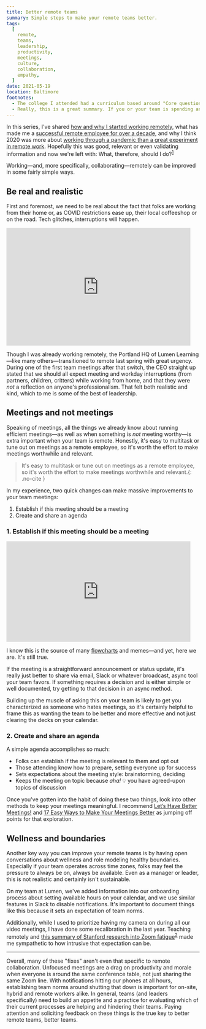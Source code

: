 ```yaml
---
title: Better remote teams
summary: Simple steps to make your remote teams better.
tags:
  [
    remote,
    teams,
    leadership,
    productivity,
    meetings,
    culture,
    collaboration,
    empathy,
  ]
date: 2021-05-19
location: Baltimore
footnotes:
  - The college I attended had a curriculum based around "Core questions" like "How do we understand art?" or "Must the need for a stable social order conflict with individual liberty?" and each question was followed by "What, therefore, should I do?" Obviously, this framing has stuck with me and many others; most of the search results for this phrase tie back to reviews of the college or blogs by its students and alumni. 😹
  - Really, this is a great summary. If you or your team is spending any significant amount of time in video chats, I highly recommend reading and sharing this article.
---
```


In this series, I've shared [how and why I started working remotely](/blog/2021/my-remote-journey/), what has made me a [successful remote employee for over a decade](/blog/2021/remote-lessons/), and why I think 2020 was more about [working through a pandemic than a great experiment in remote work](/blog/2021/working-through-a-pandemic/). Hopefully this was good, relevant or even validating information and now we're left with: What, therefore, should I do?<sup id="return-fn1"><a href="#fn1">1</a></sup>

Working&mdash;and, more specifically, collaborating&mdash;remotely can be improved in some fairly simple ways.

## Be real and realistic

First and foremost, we need to be real about the fact that folks are working from their home or, as COVID restrictions ease up, their local coffeeshop or on the road. Tech glitches, interruptions will happen.

<div class="embed-container giphy">
  <iframe src="https://giphy.com/embed/8HEDXbMiz8EcZEY024" width="480" height="307" frameBorder="0" class="giphy-embed" allowFullScreen></iframe>
</div>

Though I was already working remotely, the Portland HQ of Lumen Learning&mdash;like many others&mdash;transitioned to remote last spring with great urgency. During one of the first team meetings after that switch, the CEO straight up stated that we should all expect meeting and workday interruptions (from partners, children, critters) while working from home, and that they were _not_ a reflection on anyone's professionalism. That felt both realistic and kind, which to me is some of the best of leadership.

## Meetings and not meetings

Speaking of meetings, all the things we already know about running efficient meetings&mdash;as well as when something is _not_ meeting worthy&mdash;is extra important when your team is remote. Honestly, it's easy to multitask or tune out on meetings as a remote employee, so it's worth the effort to make meetings worthwhile and relevant.

> It's easy to multitask or tune out on meetings as a remote employee, so it's worth the effort to make meetings worthwhile and relevant.{: .no-cite }

In my experience, two quick changes can make massive improvements to your team meetings:

1. Establish if this meeting should be a meeting
2. Create and share an agenda

### 1. Establish if this meeting should be a meeting

<div class="embed-container giphy">
  <iframe src="https://giphy.com/embed/g1GEdGnaknFyP7JBOz" width="480" height="262" frameBorder="0" class="giphy-embed" allowFullScreen></iframe>
</div>

I know this is the source of many [flowcharts](https://blog.doist.com/meeting-vs-email/) and memes&mdash;and yet, here we are. It's still true.

If the meeting is a straightforward announcement or status update, it's really just better to share via email, Slack or whatever broadcast, async tool your team favors. If something requires a decision and is either simple or well documented, try getting to that decision in an async method.

Building up the muscle of asking this on your team is likely to get you characterized as someone who hates meetings, so it's certainly helpful to frame this as wanting the team to be better and more effective and not just clearing the decks on your calendar.

### 2. Create and share an agenda

A simple agenda accomplishes so much:

- Folks can establish if the meeting is relevant to them and opt out
- Those attending know how to prepare, setting everyone up for success
- Sets expectations about the meeting style: brainstorming, deciding
- Keeps the meeting on topic because _aha!_ 💡 you have agreed-upon topics of discussion

Once you've gotten into the habit of doing these two things, look into other methods to keep your meetings meaningful. I recommend [Let’s Have Better Meetings!](https://modus.medium.com/lets-have-better-meetings-92d18c2c8825) and [17 Easy Ways to Make Your Meetings Better](https://www.scienceofpeople.com/make-meetings-better/) as jumping off points for that exploration.

## Wellness and boundaries

Another key way you can improve your remote teams is by having open conversations about wellness and role modeling healthy boundaries. Especially if your team operates across time zones, folks may feel the pressure to always be on, always be available. Even as a manager or leader, this is not realistic and certainly isn't sustainable.

On my team at Lumen, we've added information into our onboarding process about setting available hours on your calendar, and we use similar features in Slack to disable notifications. It's important to document things like this because it sets an expectation of team norms.

Additionally, while I used to prioritize having my camera on during all our video meetings, I have done some recalibration in the last year. Teaching remotely and [this summary of Stanford research into Zoom fatigue](https://news.stanford.edu/2021/02/23/four-causes-zoom-fatigue-solutions/)<sup id="return-fn2"><a href="#fn2">2</a></sup> made me sympathetic to how intrusive that expectation can be.

---

Overall, many of these "fixes" aren't even that specific to remote collaboration. Unfocused meetings are a drag on productivity and morale when everyone is around the same conference table, not just sharing the same Zoom line. With notifications hitting our phones at all hours, establishing team norms around shutting that down is important for on-site, hybrid and remote workers alike. In general, teams (and leaders specifically) need to build an appetite and a practice for evaluating which of their current processes are helping and hindering their teams. Paying attention and soliciting feedback on these things is the true key to better remote teams, better teams.
